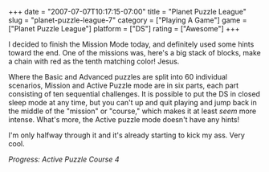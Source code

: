 +++
date = "2007-07-07T10:17:15-07:00"
title = "Planet Puzzle League"
slug = "planet-puzzle-league-7"
category = ["Playing A Game"]
game = ["Planet Puzzle League"]
platform = ["DS"]
rating = ["Awesome"]
+++

I decided to finish the Mission Mode today, and definitely used some hints toward the end.  One of the missions was, here's a big stack of blocks, make a chain with red as the tenth matching color!  Jesus.

Where the Basic and Advanced puzzles are split into 60 individual scenarios, Mission and Active Puzzle mode are in six parts, each part consisting of ten sequential challenges.  It is possible to put the DS in closed sleep mode at any time, but you can't up and quit playing and jump back in the middle of the "mission" or "course," which makes it at least <i>seem</i> more intense.  What's more, the Active puzzle mode doesn't have any hints!

I'm only halfway through it and it's already starting to kick my ass.  Very cool.

<i>Progress: Active Puzzle Course 4</i>